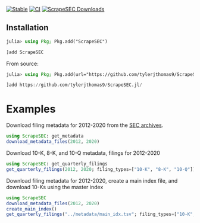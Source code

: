 [![Stable](https://img.shields.io/badge/docs-stable-blue.svg)](https://docs.juliahub.com/ScrapeSEC/)
[![CI](https://github.com/tylerjthomas9/ScrapeSEC.jl/actions/workflows/ci.yml/badge.svg)](https://github.com/tylerjthomas9/ScrapeSEC.jl/actions/workflows/ci.yml)
 [![ScrapeSEC Downloads](https://shields.io/endpoint?url=https://pkgs.genieframework.com/api/v1/badge/ScrapeSEC)](https://pkgs.genieframework.com?packages=ScrapeSEC)


## Installation

```julia
julia> using Pkg; Pkg.add("ScrapeSEC")
```

```julia
]add ScrapeSEC
```

From source:
```julia
julia> using Pkg; Pkg.add(url="https://github.com/tylerjthomas9/ScrapeSEC.jl/")
```

```julia
]add https://github.com/tylerjthomas9/ScrapeSEC.jl/
```

# Examples

Download filing metadata for 2012-2020 from the [SEC archives](https://www.sec.gov/Archives/).

```julia
using ScrapeSEC: get_metadata
download_metadata_files(2012, 2020)
```

Download 10-K, 8-K, and 10-Q metadata, filings for 2012-2020

```julia
using ScrapeSEC: get_quarterly_filings
get_quarterly_filings(2012, 2020; filing_types=["10-K", "8-K", "10-Q"])
```


Download filing metadata for 2012-2020, create a main index file, and download 10-Ks using the master index
```julia
using ScrapeSEC
download_metadata_files(2012, 2020)
create_main_index()
get_quarterly_filings("../metadata/main_idx.tsv"; filing_types=["10-K", ])
```
